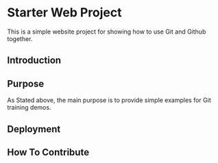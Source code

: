 # Starter Web Project

This is a simple website project for
showing how to use Git and Github together.

## Introduction

## Purpose
As Stated above, the main purpose is to provide simple
examples for Git training demos.

## Deployment

## How To Contribute
